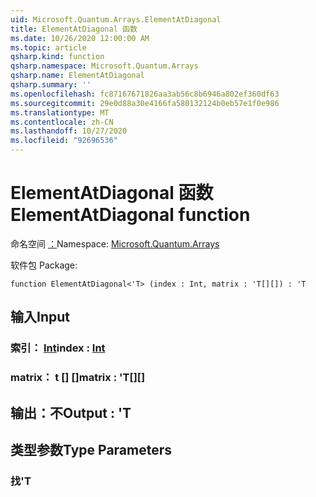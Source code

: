 ```yaml
---
uid: Microsoft.Quantum.Arrays.ElementAtDiagonal
title: ElementAtDiagonal 函数
ms.date: 10/26/2020 12:00:00 AM
ms.topic: article
qsharp.kind: function
qsharp.namespace: Microsoft.Quantum.Arrays
qsharp.name: ElementAtDiagonal
qsharp.summary: ''
ms.openlocfilehash: fc87167671826aa3ab56c8b6946a802ef360df63
ms.sourcegitcommit: 29e0d88a30e4166fa580132124b0eb57e1f0e986
ms.translationtype: MT
ms.contentlocale: zh-CN
ms.lasthandoff: 10/27/2020
ms.locfileid: "92696536"
---
```

# <a name="elementatdiagonal-function"></a><span data-ttu-id="eef82-102">ElementAtDiagonal 函数</span><span class="sxs-lookup"><span data-stu-id="eef82-102">ElementAtDiagonal function</span></span>

<span data-ttu-id="eef82-103">命名空间 [：](xref:Microsoft.Quantum.Arrays)</span><span class="sxs-lookup"><span data-stu-id="eef82-103">Namespace: [Microsoft.Quantum.Arrays](xref:Microsoft.Quantum.Arrays)</span></span>

<span data-ttu-id="eef82-104">软件包 [](https://nuget.org/packages/)</span><span class="sxs-lookup"><span data-stu-id="eef82-104">Package: [](https://nuget.org/packages/)</span></span>




```qsharp
function ElementAtDiagonal<'T> (index : Int, matrix : 'T[][]) : 'T
```


## <a name="input"></a><span data-ttu-id="eef82-105">输入</span><span class="sxs-lookup"><span data-stu-id="eef82-105">Input</span></span>

### <a name="index--int"></a><span data-ttu-id="eef82-106">索引： [Int](xref:microsoft.quantum.lang-ref.int)</span><span class="sxs-lookup"><span data-stu-id="eef82-106">index : [Int](xref:microsoft.quantum.lang-ref.int)</span></span>




### <a name="matrix--t"></a><span data-ttu-id="eef82-107">matrix： t [] []</span><span class="sxs-lookup"><span data-stu-id="eef82-107">matrix : 'T[][]</span></span>





## <a name="output--t"></a><span data-ttu-id="eef82-108">输出：不</span><span class="sxs-lookup"><span data-stu-id="eef82-108">Output : 'T</span></span>



## <a name="type-parameters"></a><span data-ttu-id="eef82-109">类型参数</span><span class="sxs-lookup"><span data-stu-id="eef82-109">Type Parameters</span></span>

### <a name="t"></a><span data-ttu-id="eef82-110">找</span><span class="sxs-lookup"><span data-stu-id="eef82-110">'T</span></span>

